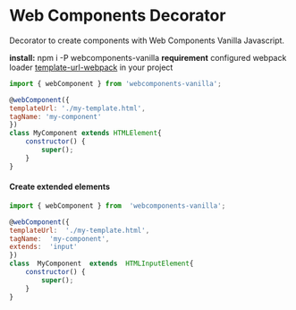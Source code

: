 # Web Components Decorator

Decorator to create components with Web Components Vanilla Javascript.

**install:** npm i -P webcomponents-vanilla
**requirement** configured webpack loader [template-url-webpack](https://www.npmjs.com/package/template-url-webpack#webpack) in your project

```js
import { webComponent } from 'webcomponents-vanilla';

@webComponent({
templateUrl: './my-template.html',
tagName: 'my-component'
})
class MyComponent extends HTMLElement{
	constructor() {
		super();
	}
}
```

#### Create extended elements

```js
import { webComponent } from  'webcomponents-vanilla';

@webComponent({
templateUrl:  './my-template.html',
tagName:  'my-component',
extends:  'input'
})
class  MyComponent  extends  HTMLInputElement{
	constructor() {
		super();
	}
}
```


